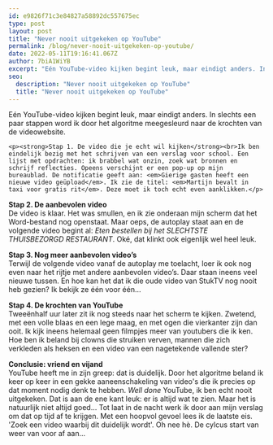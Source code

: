 ```yaml
---
id: e9826f71c3e84827a58892dc557675ec
type: post
layout: post
title: "Never nooit uitgekeken op YouTube"
permalink: /blog/never-nooit-uitgekeken-op-youtube/
date: 2022-05-11T19:16:41.067Z
author: 7biA1WiYB
excerpt: "Eén YouTube-video kijken begint leuk, maar eindigt anders. In slechts een paar stappen word ik door het algoritme meegesleurd naar de krochten van de videowebsite.  "
seo:
  description: "Never nooit uitgekeken op YouTube"
  title: "Never nooit uitgekeken op YouTube"
---
```

Eén YouTube-video kijken begint leuk, maar eindigt anders. In slechts een paar stappen word ik door het algoritme meegesleurd naar de krochten van de videowebsite.  

    <p><strong>Stap 1. De video die je echt wil kijken</strong><br>Ik ben eindelijk bezig met het schrijven van een verslag voor school. Een lijst met opdrachten: ik brabbel wat onzin, zoek wat bronnen en schrijf reflecties. Opeens verschijnt er een pop-up op mijn bureaublad. De notificatie geeft aan: <em>Gierige gasten heeft een nieuwe video geüpload</em>. Ik zie de titel: <em>Martijn bevalt in taxi voor gratis rit</em>. Deze moet ik toch echt even aanklikken.</p>
<p><strong>Stap 2. De aanbevolen video</strong><br>De video is klaar. Het was smullen, en ik zie onderaan mijn scherm dat het Word-bestand nog openstaat. Maar oeps, de autoplay staat aan en de volgende video begint al: <em>Eten bestellen bij het SLECHTSTE THUISBEZORGD RESTAURANT</em>. Oké, dat klinkt ook eigenlijk wel heel leuk.</p>
<p><strong>Stap 3. Nog meer aanbevolen video’s</strong><br>Terwijl de volgende video vanaf de autoplay me toelacht, loer ik ook nog even naar het rijtje met andere aanbevolen video’s. Daar staan ineens veel nieuwe tussen. En hoe kan het dat ik die oude video van StukTV nog nooit heb gezien? Ik bekijk ze één voor één…</p>
<p><strong>Stap 4. De krochten van YouTube</strong><br>Tweeënhalf uur later zit ik nog steeds naar het scherm te kijken. Zwetend, met een volle blaas en een lege maag, en met ogen die vierkanter zijn dan ooit. Ik kijk ineens helemaal geen filmpjes meer van youtubers die ik ken. Hoe ben ik beland bij clowns die struiken verven, mannen die zich verkleden als heksen en een video van een nagetekende vallende ster?</p>
<p><strong>Conclusie: vriend en vijand</strong><br>YouTube heeft me in zijn greep: dat is duidelijk. Door het algoritme beland ik keer op keer in een gekke aaneenschakeling van video's die ik precies op dat moment nodig denk te hebben. <em>Well done</em> YouTube, ik ben echt nooit uitgekeken. Dat is aan de ene kant leuk: er is altijd wat te zien. Maar het is natuurlijk niet altijd goed… Tot laat in de nacht werk ik door aan mijn verslag om dat op tijd af te krijgen. Met een hoopvol gevoel lees ik de laatste eis. 'Zoek een video waarbij dit duidelijk wordt'. Oh nee hè. De cylcus start van weer van voor af aan...</p>  
